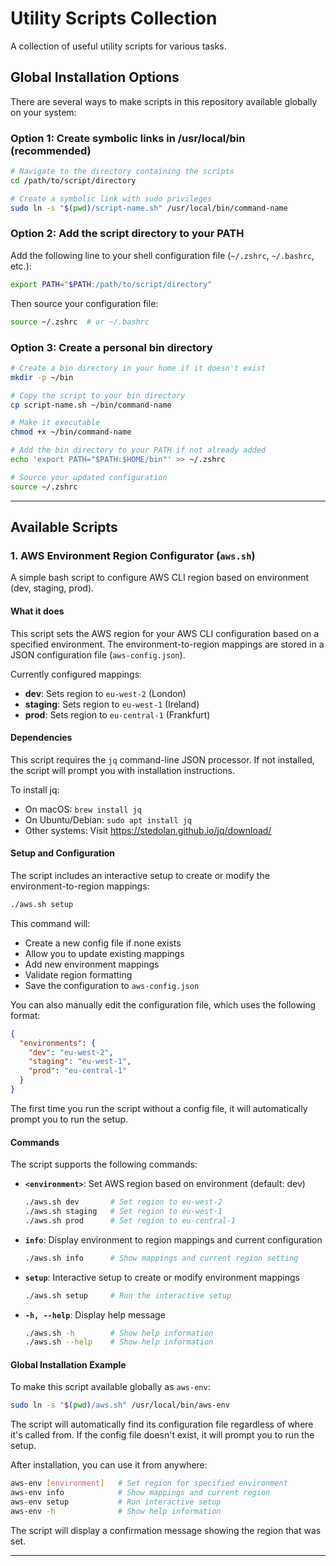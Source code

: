 # Utility Scripts Collection

A collection of useful utility scripts for various tasks.

## Global Installation Options

There are several ways to make scripts in this repository available globally on your system:

### Option 1: Create symbolic links in /usr/local/bin (recommended)

```bash
# Navigate to the directory containing the scripts
cd /path/to/script/directory

# Create a symbolic link with sudo privileges
sudo ln -s "$(pwd)/script-name.sh" /usr/local/bin/command-name
```

### Option 2: Add the script directory to your PATH

Add the following line to your shell configuration file (`~/.zshrc`, `~/.bashrc`, etc.):

```bash
export PATH="$PATH:/path/to/script/directory"
```

Then source your configuration file:
```bash
source ~/.zshrc  # or ~/.bashrc
```

### Option 3: Create a personal bin directory

```bash
# Create a bin directory in your home if it doesn't exist
mkdir -p ~/bin

# Copy the script to your bin directory
cp script-name.sh ~/bin/command-name

# Make it executable
chmod +x ~/bin/command-name

# Add the bin directory to your PATH if not already added
echo 'export PATH="$PATH:$HOME/bin"' >> ~/.zshrc

# Source your updated configuration
source ~/.zshrc
```

---

## Available Scripts

### 1. AWS Environment Region Configurator (`aws.sh`)

A simple bash script to configure AWS CLI region based on environment (dev, staging, prod).

#### What it does

This script sets the AWS region for your AWS CLI configuration based on a specified environment.
The environment-to-region mappings are stored in a JSON configuration file (`aws-config.json`).

Currently configured mappings:
- **dev**: Sets region to `eu-west-2` (London)
- **staging**: Sets region to `eu-west-1` (Ireland)
- **prod**: Sets region to `eu-central-1` (Frankfurt)

#### Dependencies

This script requires the `jq` command-line JSON processor. If not installed, the script will prompt you with installation instructions.

To install jq:
- On macOS: `brew install jq`
- On Ubuntu/Debian: `sudo apt install jq`
- Other systems: Visit https://stedolan.github.io/jq/download/

#### Setup and Configuration

The script includes an interactive setup to create or modify the environment-to-region mappings:

```bash
./aws.sh setup
```

This command will:
- Create a new config file if none exists
- Allow you to update existing mappings
- Add new environment mappings
- Validate region formatting
- Save the configuration to `aws-config.json`

You can also manually edit the configuration file, which uses the following format:

```json
{
  "environments": {
    "dev": "eu-west-2",
    "staging": "eu-west-1", 
    "prod": "eu-central-1"
  }
}
```

The first time you run the script without a config file, it will automatically prompt you to run the setup.

#### Commands

The script supports the following commands:

- **`<environment>`**: Set AWS region based on environment (default: dev)
  ```bash
  ./aws.sh dev       # Set region to eu-west-2
  ./aws.sh staging   # Set region to eu-west-1
  ./aws.sh prod      # Set region to eu-central-1
  ```

- **`info`**: Display environment to region mappings and current configuration
  ```bash
  ./aws.sh info      # Show mappings and current region setting
  ```

- **`setup`**: Interactive setup to create or modify environment mappings
  ```bash
  ./aws.sh setup     # Run the interactive setup
  ```

- **`-h, --help`**: Display help message
  ```bash
  ./aws.sh -h        # Show help information
  ./aws.sh --help    # Show help information
  ```

#### Global Installation Example

To make this script available globally as `aws-env`:

```bash
sudo ln -s "$(pwd)/aws.sh" /usr/local/bin/aws-env
```

The script will automatically find its configuration file regardless of where it's called from. If the config file doesn't exist, it will prompt you to run the setup.

After installation, you can use it from anywhere:
```bash
aws-env [environment]   # Set region for specified environment
aws-env info            # Show mappings and current region
aws-env setup           # Run interactive setup
aws-env -h              # Show help information
```

The script will display a confirmation message showing the region that was set.

---

<!-- 
### 2. Script Name (`script-name.sh`)

Brief description of what the script does.

#### What it does

Detailed explanation of the script's functionality.

#### Usage

```bash
# Usage examples
./script-name.sh [options]
```

#### Global Installation Example

To make this script available globally as `command-name`:

```bash
sudo ln -s "$(pwd)/script-name.sh" /usr/local/bin/command-name
```
--> 